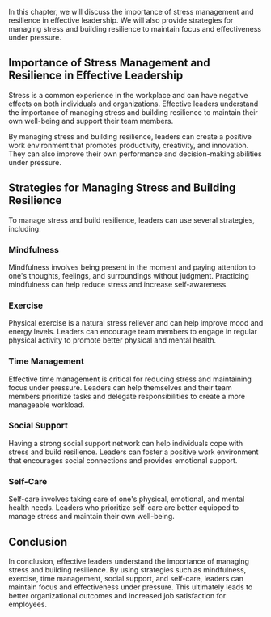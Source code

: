 
In this chapter, we will discuss the importance of stress management and resilience in effective leadership. We will also provide strategies for managing stress and building resilience to maintain focus and effectiveness under pressure.

Importance of Stress Management and Resilience in Effective Leadership
----------------------------------------------------------------------

Stress is a common experience in the workplace and can have negative effects on both individuals and organizations. Effective leaders understand the importance of managing stress and building resilience to maintain their own well-being and support their team members.

By managing stress and building resilience, leaders can create a positive work environment that promotes productivity, creativity, and innovation. They can also improve their own performance and decision-making abilities under pressure.

Strategies for Managing Stress and Building Resilience
------------------------------------------------------

To manage stress and build resilience, leaders can use several strategies, including:

### Mindfulness

Mindfulness involves being present in the moment and paying attention to one's thoughts, feelings, and surroundings without judgment. Practicing mindfulness can help reduce stress and increase self-awareness.

### Exercise

Physical exercise is a natural stress reliever and can help improve mood and energy levels. Leaders can encourage team members to engage in regular physical activity to promote better physical and mental health.

### Time Management

Effective time management is critical for reducing stress and maintaining focus under pressure. Leaders can help themselves and their team members prioritize tasks and delegate responsibilities to create a more manageable workload.

### Social Support

Having a strong social support network can help individuals cope with stress and build resilience. Leaders can foster a positive work environment that encourages social connections and provides emotional support.

### Self-Care

Self-care involves taking care of one's physical, emotional, and mental health needs. Leaders who prioritize self-care are better equipped to manage stress and maintain their own well-being.

Conclusion
----------

In conclusion, effective leaders understand the importance of managing stress and building resilience. By using strategies such as mindfulness, exercise, time management, social support, and self-care, leaders can maintain focus and effectiveness under pressure. This ultimately leads to better organizational outcomes and increased job satisfaction for employees.
